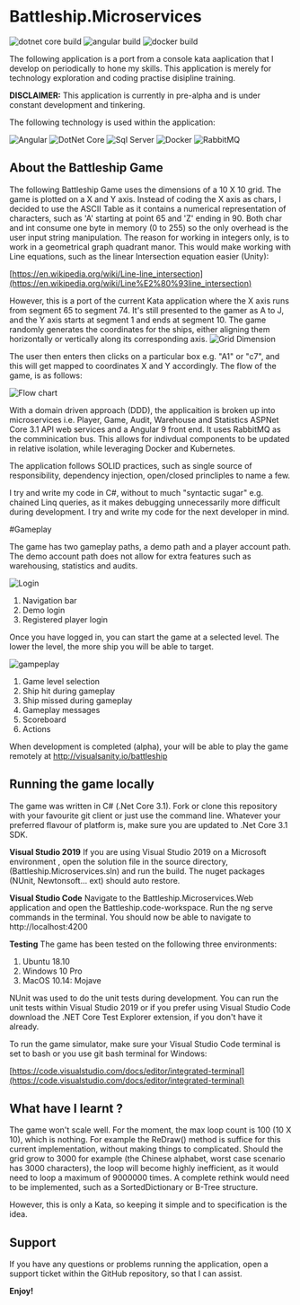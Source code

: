 
# Battleship.Microservices
![dotnet core build](https://github.com/visualsanity/Battleship.Microservices/workflows/dotnet%20core%20build/badge.svg) ![angular build](https://github.com/visualsanity/Battleship.Microservices/workflows/angular%20build/badge.svg) ![docker build](https://github.com/visualsanity/Battleship.Microservices/workflows/docker%20build/badge.svg)

The following application is a port from a console kata aaplication that I develop on periodically to hone my skills. This application is merely for technology exploration and coding practise disipline training. 

**DISCLAIMER:** This application is currently in pre-alpha and is under constant development and tinkering.

The following technology is used within the application:

![Angular](https://github.com/VisualSanity/Battleship.Microservices/blob/master/support/angular.png) 
![DotNet Core](https://github.com/VisualSanity/Battleship.Microservices/blob/master/support/dotnetcore.png) 
![Sql Server](https://github.com/VisualSanity/Battleship.Microservices/blob/master/support/sqlserver.png) 
![Docker](https://github.com/VisualSanity/Battleship.Microservices/blob/master/support/docker.png) 
![RabbitMQ](https://github.com/VisualSanity/Battleship.Microservices/blob/master/support/rabbitmq.png) 


## About the Battleship Game
The following Battleship Game uses the dimensions of a 10 X 10 grid.  The game is plotted on a X and Y axis. Instead of coding the X axis as chars, I decided to use the ASCII Table as it contains a numerical representation of characters, such as 'A' starting at point 65 and 'Z' ending in 90.  Both char and int consume one byte in memory (0 to 255) so the only overhead is the user input string manipulation. The reason for working in integers only, is to work in a geometrical graph quadrant manor. This would make working with Line equations, such as the linear Intersection equation easier (Unity):

[https://en.wikipedia.org/wiki/Line-line_intersection](https://en.wikipedia.org/wiki/Line%E2%80%93line_intersection)

However, this is a port of the current Kata application where the X axis runs from segment 65 to segment 74. It's still presented to the gamer as A to J, and the Y axis starts at segment 1 and ends at segment 10.  The game randomly generates the coordinates for the ships, either aligning them horizontally or vertically along its corresponding axis.
![Grid Dimension](https://github.com/VisualSanity/Battleship.Microservices/blob/master/support/Grid.jpg)

The user then enters then clicks on a particular box e.g. "A1" or "c7", and this will get mapped to coordinates X and Y accordingly. The flow of the game, is as follows: 

![Flow chart](https://github.com/visualsanity/Battleship.Microservices/blob/master/support/Game_FlowChart.jpg)

With a domain driven approach (DDD), the applicaition is broken up into microservices i.e. Player, Game, Audit, Warehouse and  Statistics ASPNet Core 3.1 API web services and a Angular 9 front end. It uses RabbitMQ as the comminication bus. This allows for indivdual components to be updated in relative isolation, while leveraging Docker and Kubernetes.

The application follows SOLID practices, such as single source of responsibility, dependency injection, open/closed princliples to name a few. 

I try and write my code in C#, without to much "syntactic sugar" e.g. chained Linq queries, as it makes debugging unnecessarily more difficult during development. I try and write my code for the next developer in mind. 

#Gameplay

The game has two gameplay paths, a demo path and a player account path. The demo account path does not allow for extra features such as warehousing, statistics and audits.

![Login](https://github.com/visualsanity/Battleship.Microservices/blob/master/support/login.png)

 1. Navigation bar
 2. Demo login
 3. Registered player login
 
 Once you have logged in, you can start the game at a selected level. The lower the level, the more ship you will be able to target.
 
![gampeplay](https://github.com/visualsanity/Battleship.Microservices/blob/master/support/gameplay.png)

 1. Game level selection
 2. Ship hit during gameplay
 3. Ship missed during gameplay
 4. Gameplay messages
 5. Scoreboard
 6. Actions

When development is completed (alpha), your will be able to play the game remotely at http://visualsanity.io/battleship

## Running the game locally
 The game was written in C# (.Net Core 3.1). Fork or clone this repository with your favourite git client or just use the command line. Whatever your preferred flavour of platform is, make sure you are updated to .Net Core 3.1 SDK.

**Visual Studio 2019**
If you are using Visual Studio 2019 on a Microsoft environment , open the solution file in the source directory, (Battleship.Microservices.sln) and run the build. The nuget packages (NUnit, Newtonsoft... ext) should auto restore.

**Visual Studio Code**
Navigate to the Battleship.Microservices.Web application and open the Battleship.code-workspace. Run the ng serve commands in the terminal. You should now be able to navigate to http://localhost:4200

**Testing**
The game has been tested on the following three environments:
 1. Ubuntu 18.10
 2. Windows 10 Pro
 3. MacOS 10.14: Mojave

NUnit was used to do the unit tests during development. You can run the unit tests within Visual Studio 2019 or if you prefer using Visual Studio Code download the .NET Core Test Explorer extension, if you don't have it already.

To run the game simulator, make sure your Visual Studio Code terminal is set to bash or you use git bash terminal for Windows:

[https://code.visualstudio.com/docs/editor/integrated-terminal](https://code.visualstudio.com/docs/editor/integrated-terminal)


## What have I learnt ?

The game won't scale well. For the moment, the max loop count is 100 (10 X 10), which is nothing. For example the ReDraw() method is suffice for this current implementation, without making things to complicated. Should the grid grow to 3000 for example (the Chinese alphabet, worst case scenario has 3000 characters), the loop will become highly inefficient, as it would need to loop a maximum of 9000000 times. A complete rethink would need to be implemented, such as a SortedDictionary or B-Tree structure.

However, this is only a Kata, so keeping it simple and to specification is the idea. 

## Support
If you have any questions or problems running the application, open a support ticket within the GitHub repository, so that I can assist.

**Enjoy!**
